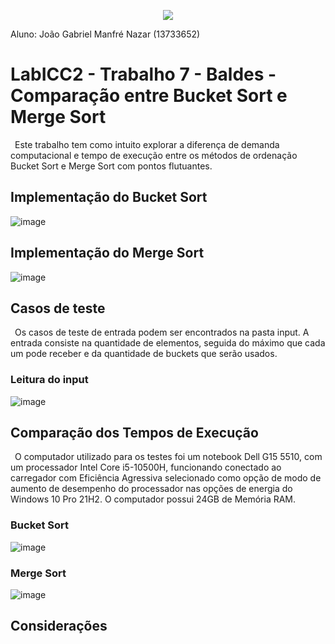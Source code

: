 <p align="center">
  <img src="https://user-images.githubusercontent.com/106783009/191138556-b0ec92fb-8eb0-4151-b109-d5ca961b5c3c.png" />
</p>
Aluno: João Gabriel Manfré Nazar (13733652)

# LabICC2 - Trabalho 7 - Baldes - Comparação entre Bucket Sort e Merge Sort
&ensp;Este trabalho tem como intuito explorar a diferença de demanda computacional e tempo de execução entre os métodos de ordenação Bucket Sort e Merge Sort com pontos flutuantes.


## Implementação do Bucket Sort
![image](https://user-images.githubusercontent.com/106783009/205530746-61a2fdd3-6bd3-496e-8a0c-56ea02fdf42c.png)

## Implementação do Merge Sort
![image](https://user-images.githubusercontent.com/106783009/205531744-db7533d4-6fc9-47f3-a850-7317bad8ea9e.png)


## Casos de teste
&ensp;Os casos de teste de entrada podem ser encontrados na pasta input. A entrada consiste na quantidade de elementos, seguida do máximo que cada um pode receber e da quantidade de buckets que serão usados.

### Leitura do input
![image](https://user-images.githubusercontent.com/106783009/205530783-7c4da7c1-8a1e-464e-8598-7d1fa59db666.png)


## Comparação dos Tempos de Execução
&ensp;O computador utilizado para os testes foi um notebook Dell G15 5510, com um processador Intel Core i5-10500H, funcionando conectado ao carregador com Eficiência Agressiva selecionado como opção de modo de aumento de desempenho do processador nas opções de energia do Windows 10 Pro 21H2. O computador possui 24GB de Memória RAM.

### Bucket Sort
![image](https://user-images.githubusercontent.com/106783009/205530704-5524fdbe-9787-48fa-92ae-cc20240c7814.png)

### Merge Sort
![image](https://user-images.githubusercontent.com/106783009/205532168-b45acb1a-d8cd-4e42-a6d2-53cf43be57b3.png)


## Considerações
&ensp; 
